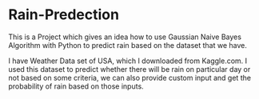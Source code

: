 # Rain-Predection
This is a Project which gives an idea how to use Gaussian Naive Bayes Algorithm with Python to predict rain based on the dataset that we have.

I have Weather Data set of USA, which I downloaded from Kaggle.com. I used this dataset to predict whether there will be rain on particular day or not based on some criteria, we 
can also provide custom input and get the probability of rain based on those inputs.
